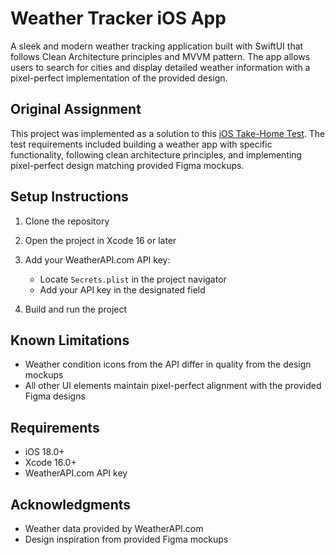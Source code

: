# Weather Tracker iOS App

A sleek and modern weather tracking application built with SwiftUI that follows Clean Architecture principles and MVVM pattern. The app allows users to search for cities and display detailed weather information with a pixel-perfect implementation of the provided design.

## Original Assignment

This project was implemented as a solution to this [iOS Take-Home Test](https://www.notion.so/143742070ed080bbb352de47bdba9b9f?pvs=21). The test requirements included building a weather app with specific functionality, following clean architecture principles, and implementing pixel-perfect design matching provided Figma mockups.

## Setup Instructions

1. Clone the repository

2. Open the project in Xcode 16 or later

3. Add your WeatherAPI.com API key:
   - Locate `Secrets.plist` in the project navigator
   - Add your API key in the designated field

4. Build and run the project

## Known Limitations

- Weather condition icons from the API differ in quality from the design mockups
- All other UI elements maintain pixel-perfect alignment with the provided Figma designs

## Requirements

- iOS 18.0+
- Xcode 16.0+
- WeatherAPI.com API key

## Acknowledgments

- Weather data provided by WeatherAPI.com
- Design inspiration from provided Figma mockups
